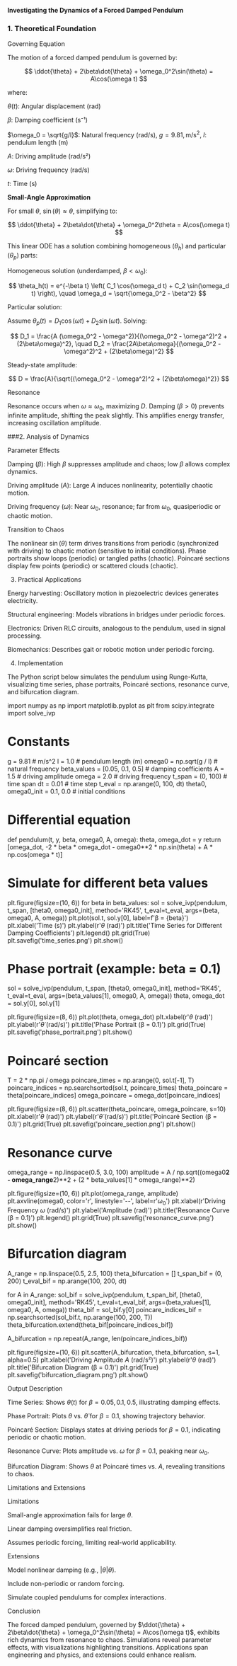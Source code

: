 **Investigating the Dynamics of a Forced Damped Pendulum**

### 1. Theoretical Foundation

Governing Equation

The motion of a forced damped pendulum is governed by:

$$ \ddot{\theta} + 2\beta\dot{\theta} + \omega_0^2\sin(\theta) = A\cos(\omega t) $$

where:





$\theta(t)$: Angular displacement (rad)



$\beta$: Damping coefficient (s⁻¹)



$\omega_0 = \sqrt{g/l}$: Natural frequency (rad/s), $g = 9.81 , \text{m/s}^2$, $l$: pendulum length (m)



$A$: Driving amplitude (rad/s²)



$\omega$: Driving frequency (rad/s)



$t$: Time (s)

**Small-Angle Approximation**

For small $\theta$, $\sin(\theta) \approx \theta$, simplifying to:

$$ \ddot{\theta} + 2\beta\dot{\theta} + \omega_0^2\theta = A\cos(\omega t) $$

This linear ODE has a solution combining homogeneous ($\theta_h$) and particular ($\theta_p$) parts:





Homogeneous solution (underdamped, $\beta < \omega_0$):

$$ \theta_h(t) = e^{-\beta t} \left( C_1 \cos(\omega_d t) + C_2 \sin(\omega_d t) \right), \quad \omega_d = \sqrt{\omega_0^2 - \beta^2} $$





 Particular solution:

Assume $\theta_p(t) = D_1 \cos(\omega t) + D_2 \sin(\omega t)$. Solving:

$$ D_1 = \frac{A (\omega_0^2 - \omega^2)}{(\omega_0^2 - \omega^2)^2 + (2\beta\omega)^2}, \quad D_2 = \frac{2A\beta\omega}{(\omega_0^2 - \omega^2)^2 + (2\beta\omega)^2} $$

Steady-state amplitude:

$$ D = \frac{A}{\sqrt{(\omega_0^2 - \omega^2)^2 + (2\beta\omega)^2}} $$

 Resonance

Resonance occurs when $\omega \approx \omega_0$, maximizing $D$. Damping ($\beta > 0$) prevents infinite amplitude, shifting the peak slightly. This amplifies energy transfer, increasing oscillation amplitude.

###2. Analysis of Dynamics

Parameter Effects





Damping ($\beta$): High $\beta$ suppresses amplitude and chaos; low $\beta$ allows complex dynamics.



Driving amplitude ($A$): Large $A$ induces nonlinearity, potentially chaotic motion.



Driving frequency ($\omega$): Near $\omega_0$, resonance; far from $\omega_0$, quasiperiodic or chaotic motion.

Transition to Chaos

The nonlinear $\sin(\theta)$ term drives transitions from periodic (synchronized with driving) to chaotic motion (sensitive to initial conditions). Phase portraits show loops (periodic) or tangled paths (chaotic). Poincaré sections display few points (periodic) or scattered clouds (chaotic).

3. Practical Applications





Energy harvesting: Oscillatory motion in piezoelectric devices generates electricity.



Structural engineering: Models vibrations in bridges under periodic forces.



Electronics: Driven RLC circuits, analogous to the pendulum, used in signal processing.



Biomechanics: Describes gait or robotic motion under periodic forcing.

4. Implementation

The Python script below simulates the pendulum using Runge-Kutta, visualizing time series, phase portraits, Poincaré sections, resonance curve, and bifurcation diagram.

import numpy as np
import matplotlib.pyplot as plt
from scipy.integrate import solve_ivp

# Constants
g = 9.81  # m/s^2
l = 1.0   # pendulum length (m)
omega0 = np.sqrt(g / l)  # natural frequency
beta_values = [0.05, 0.1, 0.5]  # damping coefficients
A = 1.5     # driving amplitude
omega = 2.0 # driving frequency
t_span = (0, 100)  # time span
dt = 0.01  # time step
t_eval = np.arange(0, 100, dt)
theta0, omega0_init = 0.1, 0.0  # initial conditions

# Differential equation
def pendulum(t, y, beta, omega0, A, omega):
    theta, omega_dot = y
    return [omega_dot, -2 * beta * omega_dot - omega0**2 * np.sin(theta) + A * np.cos(omega * t)]

# Simulate for different beta values
plt.figure(figsize=(10, 6))
for beta in beta_values:
    sol = solve_ivp(pendulum, t_span, [theta0, omega0_init], method='RK45', t_eval=t_eval,
                    args=(beta, omega0, A, omega))
    plt.plot(sol.t, sol.y[0], label=f'β = {beta}')
plt.xlabel('Time (s)')
plt.ylabel(r'$\theta$ (rad)')
plt.title('Time Series for Different Damping Coefficients')
plt.legend()
plt.grid(True)
plt.savefig('time_series.png')
plt.show()

# Phase portrait (example: beta = 0.1)
sol = solve_ivp(pendulum, t_span, [theta0, omega0_init], method='RK45', t_eval=t_eval,
                args=(beta_values[1], omega0, A, omega))
theta, omega_dot = sol.y[0], sol.y[1]

plt.figure(figsize=(8, 6))
plt.plot(theta, omega_dot)
plt.xlabel(r'$\theta$ (rad)')
plt.ylabel(r'$\dot{\theta}$ (rad/s)')
plt.title('Phase Portrait (β = 0.1)')
plt.grid(True)
plt.savefig('phase_portrait.png')
plt.show()

# Poincaré section
T = 2 * np.pi / omega
poincare_times = np.arange(0, sol.t[-1], T)
poincare_indices = np.searchsorted(sol.t, poincare_times)
theta_poincare = theta[poincare_indices]
omega_poincare = omega_dot[poincare_indices]

plt.figure(figsize=(8, 6))
plt.scatter(theta_poincare, omega_poincare, s=10)
plt.xlabel(r'$\theta$ (rad)')
plt.ylabel(r'$\dot{\theta}$ (rad/s)')
plt.title('Poincaré Section (β = 0.1)')
plt.grid(True)
plt.savefig('poincare_section.png')
plt.show()

# Resonance curve
omega_range = np.linspace(0.5, 3.0, 100)
amplitude = A / np.sqrt((omega0**2 - omega_range**2)**2 + (2 * beta_values[1] * omega_range)**2)

plt.figure(figsize=(10, 6))
plt.plot(omega_range, amplitude)
plt.axvline(omega0, color='r', linestyle='--', label=r'$\omega_0$')
plt.xlabel(r'Driving Frequency $\omega$ (rad/s)')
plt.ylabel('Amplitude (rad)')
plt.title('Resonance Curve (β = 0.1)')
plt.legend()
plt.grid(True)
plt.savefig('resonance_curve.png')
plt.show()

# Bifurcation diagram
A_range = np.linspace(0.5, 2.5, 100)
theta_bifurcation = []
t_span_bif = (0, 200)
t_eval_bif = np.arange(100, 200, dt)

for A in A_range:
    sol_bif = solve_ivp(pendulum, t_span_bif, [theta0, omega0_init], method='RK45',
                        t_eval=t_eval_bif, args=(beta_values[1], omega0, A, omega))
    theta_bif = sol_bif.y[0]
    poincare_indices_bif = np.searchsorted(sol_bif.t, np.arange(100, 200, T))
    theta_bifurcation.extend(theta_bif[poincare_indices_bif])

A_bifurcation = np.repeat(A_range, len(poincare_indices_bif))

plt.figure(figsize=(10, 6))
plt.scatter(A_bifurcation, theta_bifurcation, s=1, alpha=0.5)
plt.xlabel('Driving Amplitude $A$ (rad/s²)')
plt.ylabel(r'$\theta$ (rad)')
plt.title('Bifurcation Diagram (β = 0.1)')
plt.grid(True)
plt.savefig('bifurcation_diagram.png')
plt.show()

Output Description





Time Series: Shows $\theta(t)$ for $\beta = 0.05, 0.1, 0.5$, illustrating damping effects.



Phase Portrait: Plots $\theta$ vs. $\dot{\theta}$ for $\beta = 0.1$, showing trajectory behavior.



Poincaré Section: Displays states at driving periods for $\beta = 0.1$, indicating periodic or chaotic motion.



Resonance Curve: Plots amplitude vs. $\omega$ for $\beta = 0.1$, peaking near $\omega_0$.



Bifurcation Diagram: Shows $\theta$ at Poincaré times vs. $A$, revealing transitions to chaos.

Limitations and Extensions

Limitations





Small-angle approximation fails for large $\theta$.



Linear damping oversimplifies real friction.



Assumes periodic forcing, limiting real-world applicability.

Extensions





Model nonlinear damping (e.g., $|\dot{\theta}|\dot{\theta}$).



Include non-periodic or random forcing.



Simulate coupled pendulums for complex interactions.

Conclusion

The forced damped pendulum, governed by $\ddot{\theta} + 2\beta\dot{\theta} + \omega_0^2\sin(\theta) = A\cos(\omega t)$, exhibits rich dynamics from resonance to chaos. Simulations reveal parameter effects, with visualizations highlighting transitions. Applications span engineering and physics, and extensions could enhance realism.